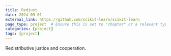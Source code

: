 ```yaml
---
title: Redjust
date: 2024-09-01
external_link: https://github.com/scikit-learn/scikit-learn
page_type: project  # Ensure this is set to "chapter" or a relevant type, not "publication"
categories: [project]
tags: [project]
---
```


Redistributive justice and cooperation.

<!--more-->
